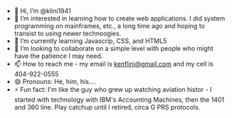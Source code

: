 - 👋 Hi, I’m @klini1941
- 👀 I’m interested in learning how to create web applications. I did system programming on mainframes, etc., a long time ago and hoping to transist to using newer technoogies.
- 🌱 I’m currently learning Javascrip, CSS, and HTML5
- 💞️ I’m looking to collaborate on a simple level with people who might have the patience I may need.
- 📫 How to reach me - my email is kenflini@gmail.com and my cell is 404-922-0555
- 😄 Pronouns: He, him, his....
- ⚡ Fun fact: I'm like the guy who grew up watching aviation histor - I started with technology with IBM's Accounting Machines, then the 1401 and 360 line. Play catchup until I retired, circa G
PRS protocols. 

<!---
klini1941/klini1941 is a ✨ special ✨ repository because its `README.md` (this file) appears on your GitHub profile.
You can click the Preview link to take a look at your changes.
--->
